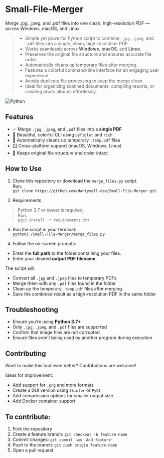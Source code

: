 # Small-File-Merger
Merge .jpg, .jpeg, and .pdf files into one clean, high-resolution PDF — across Windows, macOS, and Linux

> - Simple yet powerful Python script to combine `.jpg`, `.jpeg`, and `.pdf` files into a single, clean, high-resolution PDF.
> - Works seamlessly across **Windows**, **macOS**, and **Linux**.
> - Preserves the original file structure and ensures accurate file order.
> - Automatically cleans up temporary files after merging.
> - Features a colorful command-line interface for an engaging user experience.
> - Avoids duplicate file processing to keep the merge clean.
> - Ideal for organizing scanned documents, compiling reports, or creating photo albums effortlessly.

![Python](https://img.shields.io/badge/python-3.7%2B-blue.svg)  


## Features

- ✅ Merge `.jpg`, `.jpeg`, and `.pdf` files into a **single PDF**
- 🎨 Beautiful, colorful CLI using `pyfiglet` and `rich`
- 🧹 Automatically cleans up temporary `.temp.pdf` files
- 🪟 Cross-platform support (macOS, Windows, Linux)
- 📁 Keeps original file structure and order intact


## How to Use

1. Clone this repository or download the `merge_files.py` script.  
   Run:  
   `git clone https://github.com/daniyyell-dev/Small-File-Merger.git`
   
2. Requirements

>  Python 3.7 or newer is required.  
>  Run:  
>  `pip3 install -r requirements.txt`

3. Run the script in your terminal:  
   `python3 /Small-File-Merger/merge_files.py`

4. Follow the on-screen prompts:

- Enter the **full path** to the folder containing your files.
- Enter your desired **output PDF filename**.

The script will:

- Convert all `.jpg` and `.jpeg` files to temporary PDFs
- Merge them with any `.pdf` files found in the folder
- Clean up the temporary `.temp.pdf` files after merging
- Save the combined result as a high-resolution PDF in the same folder

## Troubleshooting

- Ensure you’re using **Python 3.7+**
- Only `.jpg`, `.jpeg`, and `.pdf` files are supported
- Confirm that image files are not corrupted
- Ensure files aren’t being used by another program during execution

## Contributing

Want to make this tool even better? Contributions are welcome!

Ideas for improvement:

- Add support for `.png` and more formats
- Create a GUI version using `tkinter` or `PyQt`
- Add compression options for smaller output size
- Add Docker container support

## To contribute:

1. Fork the repository  
2. Create a feature branch: `git checkout -b feature-name`  
3. Commit changes: `git commit -am 'Add feature'`  
4. Push to the branch: `git push origin feature-name`  
5. Open a pull request  


